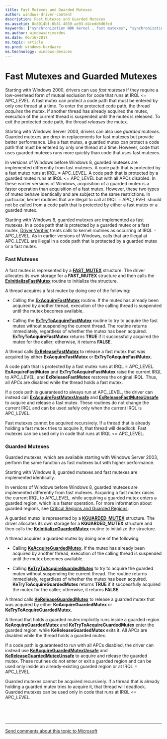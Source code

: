 ```yaml
---
title: Fast Mutexes and Guarded Mutexes
author: windows-driver-content
description: Fast Mutexes and Guarded Mutexes
ms.assetid: 8c8014bf-6b81-4039-ae93-d4cedd6d6fed
keywords: ["synchronization WDK kernel , fast mutexes", "synchronization WDK kernel , guarded mutexes", "guarded mutexes WDK kernel", "fast mutexes WDK kernel", "mutexes WDK kernel"]
ms.author: windowsdriverdev
ms.date: 06/16/2017
ms.topic: article
ms.prod: windows-hardware
ms.technology: windows-devices
---
```


# Fast Mutexes and Guarded Mutexes


Starting with Windows 2000, drivers can use *fast mutexes* if they require a low-overhead form of mutual exclusion for code that runs at IRQL &lt;= APC\_LEVEL. A fast mutex can protect a code path that must be entered by only one thread at a time. To enter the protected code path, the thread *acquires* the mutex. If another thread has already acquired the mutex, execution of the current thread is suspended until the mutex is released. To exit the protected code path, the thread *releases* the mutex.

Starting with Windows Server 2003, drivers can also use *guarded mutexes*. Guarded mutexes are drop-in replacements for fast mutexes but provide better performance. Like a fast mutex, a guarded mutex can protect a code path that must be entered by only one thread at a time. However, code that uses guarded mutexes runs more quickly than code that uses fast mutexes.

In versions of Windows before Windows 8, guarded mutexes are implemented differently from fast mutexes. A code path that is protected by a fast mutex runs at IRQL = APC\_LEVEL. A code path that is protected by a guarded mutex runs at IRQL &lt;= APC\_LEVEL but with all APCs disabled. In these earlier versions of Windows, acquisition of a guarded mutex is a faster operation than acquisition of a fast mutex. However, these two types of mutex behave identically and are subject to the same restrictions. In particular, kernel routines that are illegal to call at IRQL = APC\_LEVEL should not be called from a code path that is protected by either a fast mutex or a guarded mutex.

Starting with Windows 8, guarded mutexes are implemented as fast mutexes. In a code path that is protected by a guarded mutex or a fast mutex, [Driver Verifier](https://msdn.microsoft.com/library/windows/hardware/ff545448) treats calls to kernel routines as occurring at IRQL = APC\_LEVEL. As in earlier versions of Windows, calls that are illegal at APC\_LEVEL are illegal in a code path that is protected by a guarded mutex or a fast mutex.

### Fast Mutexes

A fast mutex is represented by a [**FAST\_MUTEX**](https://msdn.microsoft.com/library/windows/hardware/ff545715) structure. The driver allocates its own storage for a **FAST\_MUTEX** structure and then calls the [**ExInitializeFastMutex**](https://msdn.microsoft.com/library/windows/hardware/ff545293) routine to initialize the structure.

A thread acquires a fast mutex by doing one of the following:

-   Calling the [**ExAcquireFastMutex**](https://msdn.microsoft.com/library/windows/hardware/ff544337) routine. If the mutex has already been acquired by another thread, execution of the calling thread is suspended until the mutex becomes available.

-   Calling the [**ExTryToAcquireFastMutex**](https://msdn.microsoft.com/library/windows/hardware/ff545647) routine to try to acquire the fast mutex without suspending the current thread. The routine returns immediately, regardless of whether the mutex has been acquired. **ExTryToAcquireFastMutex** returns **TRUE** if it successfully acquired the mutex for the caller; otherwise, it returns **FALSE**.

A thread calls [**ExReleaseFastMutex**](https://msdn.microsoft.com/library/windows/hardware/ff545549) to release a fast mutex that was acquired by either **ExAcquireFastMutex** or **ExTryToAcquireFastMutex**.

A code path that is protected by a fast mutex runs at IRQL = APC\_LEVEL. **ExAcquireFastMutex** and **ExTryToAcquireFastMutex** raise the current IRQL to APC\_LEVEL, and **ExReleaseFastMutex** restores the original IRQL. Thus, all APCs are disabled while the thread holds a fast mutex.

If a code path is guaranteed to always run at APC\_LEVEL, the driver can instead call [**ExAcquireFastMutexUnsafe**](https://msdn.microsoft.com/library/windows/hardware/ff544340) and [**ExReleaseFastMutexUnsafe**](https://msdn.microsoft.com/library/windows/hardware/ff545567) to acquire and release a fast mutex. These routines do not change the current IRQL and can be used safely only when the current IRQL is APC\_LEVEL.

Fast mutexes cannot be acquired recursively. If a thread that is already holding a fast mutex tries to acquire it, that thread will deadlock. Fast mutexes can be used only in code that runs at IRQL &lt;= APC\_LEVEL.

### Guarded Mutexes

Guarded mutexes, which are available starting with Windows Server 2003, perform the same function as fast mutexes but with higher performance.

Starting with Windows 8, guarded mutexes and fast mutexes are implemented identically.

In versions of Windows before Windows 8, guarded mutexes are implemented differently from fast mutexes. Acquiring a fast mutex raises the current IRQL to APC\_LEVEL, while acquiring a guarded mutex enters a guarded region, which is a faster operation. For more information about guarded regions, see [Critical Regions and Guarded Regions](critical-regions-and-guarded-regions.md).

A guarded mutex is represented by a [**KGUARDED\_MUTEX**](https://msdn.microsoft.com/library/windows/hardware/ff554235) structure. The driver allocates its own storage for a **KGUARDED\_MUTEX** structure and then calls the [**KeInitializeGuardedMutex**](https://msdn.microsoft.com/library/windows/hardware/ff552144) routine to initialize the structure.

A thread acquires a guarded mutex by doing one of the following:

-   Calling [**KeAcquireGuardedMutex**](https://msdn.microsoft.com/library/windows/hardware/ff551892). If the mutex has already been acquired by another thread, execution of the calling thread is suspended until the mutex becomes available.

-   Calling [**KeTryToAcquireGuardedMutex**](https://msdn.microsoft.com/library/windows/hardware/ff553307) to try to acquire the guarded mutex without suspending the current thread. The routine returns immediately, regardless of whether the mutex has been acquired. **KeTryToAcquireGuardedMutex** returns **TRUE** if it successfully acquired the mutex for the caller; otherwise, it returns **FALSE**.

A thread calls [**KeReleaseGuardedMutex**](https://msdn.microsoft.com/library/windows/hardware/ff553124) to release a guarded mutex that was acquired by either **KeAcquireGuardedMutex** or **KeTryToAcquireGuardedMutex**.

A thread that holds a guarded mutex implicitly runs inside a guarded region. **KeAcquireGuardedMutex** and **KeTryToAcquireGuardedMutex** enter the guarded region, while **KeReleaseGuardedMutex** exits it. All APCs are disabled while the thread holds a guarded mutex.

If a code path is guaranteed to run with all APCs disabled, the driver can instead use [**KeAcquireGuardedMutexUnsafe**](https://msdn.microsoft.com/library/windows/hardware/ff551894) and [**KeReleaseGuardedMutexUnsafe**](https://msdn.microsoft.com/library/windows/hardware/ff553125) to acquire and release the guarded mutex. These routines do not enter or exit a guarded region and can be used only inside an already-existing guarded region or at IRQL = APC\_LEVEL.

Guarded mutexes cannot be acquired recursively. If a thread that is already holding a guarded mutex tries to acquire it, that thread will deadlock. Guarded mutexes can be used only in code that runs at IRQL &lt;= APC\_LEVEL.

 

 


--------------------
[Send comments about this topic to Microsoft](mailto:wsddocfb@microsoft.com?subject=Documentation%20feedback%20%5Bkernel\kernel%5D:%20Fast%20Mutexes%20and%20Guarded%20Mutexes%20%20RELEASE:%20%286/14/2017%29&body=%0A%0APRIVACY%20STATEMENT%0A%0AWe%20use%20your%20feedback%20to%20improve%20the%20documentation.%20We%20don't%20use%20your%20email%20address%20for%20any%20other%20purpose,%20and%20we'll%20remove%20your%20email%20address%20from%20our%20system%20after%20the%20issue%20that%20you're%20reporting%20is%20fixed.%20While%20we're%20working%20to%20fix%20this%20issue,%20we%20might%20send%20you%20an%20email%20message%20to%20ask%20for%20more%20info.%20Later,%20we%20might%20also%20send%20you%20an%20email%20message%20to%20let%20you%20know%20that%20we've%20addressed%20your%20feedback.%0A%0AFor%20more%20info%20about%20Microsoft's%20privacy%20policy,%20see%20http://privacy.microsoft.com/default.aspx. "Send comments about this topic to Microsoft")


